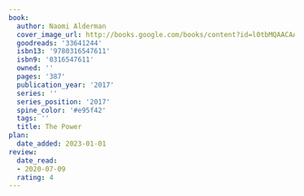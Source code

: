 ```yaml
---
book:
  author: Naomi Alderman
  cover_image_url: http://books.google.com/books/content?id=l0tbMQAACAAJ&printsec=frontcover&img=1&zoom=1&source=gbs_api
  goodreads: '33641244'
  isbn13: '9780316547611'
  isbn9: '0316547611'
  owned: ''
  pages: '387'
  publication_year: '2017'
  series: ''
  series_position: '2017'
  spine_color: '#e95f42'
  tags: ''
  title: The Power
plan:
  date_added: 2023-01-01
review:
  date_read:
  - 2020-07-09
  rating: 4
---
```

